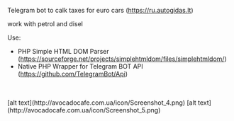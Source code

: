 Telegram bot to calk taxes for euro cars (https://ru.autogidas.lt)

work with petrol and disel

Use:
- PHP Simple HTML DOM Parser (https://sourceforge.net/projects/simplehtmldom/files/simplehtmldom/)
- Native PHP Wrapper for Telegram BOT API (https://github.com/TelegramBot/Api)
<br>
<br>
[alt text](http://avocadocafe.com.ua/icon/Screenshot_4.png)
[alt text](http://avocadocafe.com.ua/icon/Screenshot_5.png)

